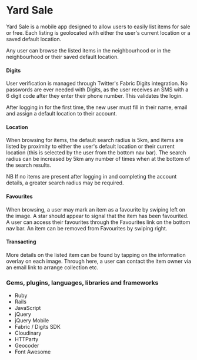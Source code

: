 # Yard Sale

Yard Sale is a mobile app designed to allow users to easily list items for sale or free. Each listing is geolocated with either the user's current location or a saved default location.

Any user can browse the listed items in the neighbourhood or in the neighbourhood or their saved default location.

#### Digits

User verification is managed through Twitter's Fabric Digits integration. No passwords are ever needed with Digits, as the user receives an SMS with a 6 digit code after they enter their phone number. This validates the login.

After logging in for the first time, the new user must fill in their name, email and assign a default location to their account.

#### Location

When browsing for items, the default search radius is 5km, and items are listed by proximity to either the user's default location or their current location (this is selected by the user from the bottom nav bar). The search radius can be increased by 5km any number of times when at the bottom of the search results.

NB If no items are present after logging in and completing the account details, a greater search radius may be required.  

#### Favourites

When browsing, a user may mark an item as a favourite by swiping left on the image. A star should appear to signal that the item has been favourited. A user can access their favourites through the Favourites link on the bottom nav bar. An item can be removed from Favourites by swiping right.

#### Transacting

More details on the listed item can be found by tapping on the information overlay on each image. Through here, a user can contact the item owner via an email link to arrange collection etc.

### Gems, plugins, languages, libraries and frameworks
* Ruby
* Rails
* JavaScript
* jQuery
* jQuery Mobile
* Fabric / Digits SDK
* Cloudinary
* HTTParty
* Geocoder
* Font Awesome
